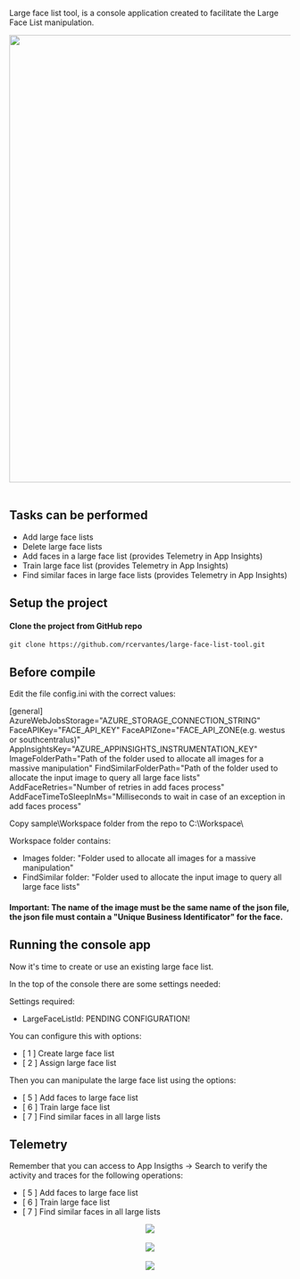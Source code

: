 Large face list tool, is a console application created to facilitate the Large Face List manipulation.

<div style="text-align:center">
    <img src="http://rcervantes.me/images/large-face-list-tool-console.png" width="800" />
</div>
<br/>

## Tasks can be performed

- Add large face lists
- Delete large face lists
- Add faces in a large face list (provides Telemetry in App Insights)
- Train large face list (provides Telemetry in App Insights)
- Find similar faces in large face lists (provides Telemetry in App Insights)

## Setup the project

#### Clone the project from GitHub repo

`git clone https://github.com/rcervantes/large-face-list-tool.git`

## Before compile

Edit the file config.ini with the correct values:

[general]
AzureWebJobsStorage="AZURE_STORAGE_CONNECTION_STRING"
FaceAPIKey="FACE_API_KEY"
FaceAPIZone="FACE_API_ZONE(e.g. westus or southcentralus)"
AppInsightsKey="AZURE_APPINSIGHTS_INSTRUMENTATION_KEY"
ImageFolderPath="Path of the folder used to allocate all images for a massive manipulation"
FindSimilarFolderPath="Path of the folder used to allocate the input image to query all large face lists"
AddFaceRetries="Number of retries in add faces process"
AddFaceTimeToSleepInMs="Milliseconds to wait in case of an exception in add faces process"

Copy sample\Workspace folder from the repo to C:\Workspace\

Workspace folder contains:

- Images folder: "Folder used to allocate all images for a massive manipulation"
- FindSimilar folder: "Folder used to allocate the input image to query all large face lists"

#### Important: The name of the image must be the same name of the json file, the json file must contain a "Unique Business Identificator" for the face.

## Running the console app

Now it's time to create or use an existing large face list.

In the top of the console there are some settings needed:

Settings required:
- LargeFaceListId: PENDING CONFIGURATION!

You can configure this with options:

- [ 1 ] Create large face list
- [ 2 ] Assign large face list

Then you can manipulate the large face list using the options: 

- [ 5 ] Add faces to large face list
- [ 6 ] Train large face list
- [ 7 ] Find similar faces in all large lists

## Telemetry

Remember that you can access to App Insigths -> Search to verify the activity and traces for the following operations:

- [ 5 ] Add faces to large face list
- [ 6 ] Train large face list
- [ 7 ] Find similar faces in all large lists

<div style="text-align:center">
    <img src="http://rcervantes.me/images/large-face-list-tool-telemetry1.png" />
</div>
<br/>

<div style="text-align:center">
    <img src="http://rcervantes.me/images/large-face-list-tool-telemetry2.png" />
</div>
<br/>

<div style="text-align:center">
    <img src="http://rcervantes.me/images/large-face-list-tool-telemetry3.png" />
</div>

